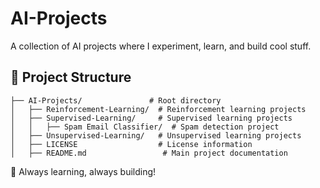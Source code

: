 # **AI-Projects**
A collection of AI projects where I experiment, learn, and build cool stuff.

## **📂 Project Structure**
```
├── AI-Projects/               # Root directory
│   ├── Reinforcement-Learning/  # Reinforcement learning projects
│   ├── Supervised-Learning/     # Supervised learning projects
│   │   ├── Spam Email Classifier/  # Spam detection project
│   ├── Unsupervised-Learning/   # Unsupervised learning projects
│   ├── LICENSE                  # License information
│   ├── README.md                 # Main project documentation
```

🚀 Always learning, always building!